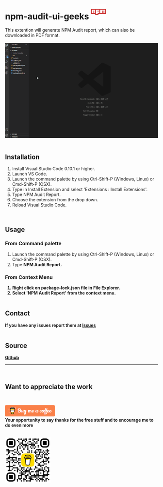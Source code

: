 # npm-audit-ui-geeks <img src="images/npm.png" alt="NPM icon">

This extention will generate NPM Audit report, which can also be downloaded in PDF format.
<br/><br/>
<img src="images/demo.gif" alt="demo of the extension">
<br/><br/>

## Installation

1. Install Visual Studio Code 0.10.1 or higher.
2. Launch VS Code.
3. Launch the command palette by using Ctrl-Shift-P (Windows, Linux) or Cmd-Shift-P (OSX).
4. Type in Install Extension and select 'Extensions : Install Extensions'.
5. Type NPM Audit Report.
6. Choose the extension from the drop down.
7. Reload Visual Studio Code.

<br/>

## Usage

### From Command palette

1.  Launch the command palette by using Ctrl-Shift-P (Windows, Linux) or Cmd-Shift-P (OSX).
2.  Type <b>NPM Audit Report<b>.

### From Context Menu

1.  Right click on <b>package-lock.json</b> file in File Explorer.
2.  Select 'NPM Audit Report' from the context menu.
    <br/><br/>

## Contact

If you have any issues report them at <a href='https://github.com/skumar-mca/vsc-extension/issues'>Issues</a>
<br/><br/>

## Source

<a href='https://github.com/skumar-mca/vsc-extension/'>Github</a>
<br/>

<hr>
<br/>

## Want to appreciate the work

<br/>

<a href="https://bmc.link/skumarmca2010"><img src="images/buy-me-a-coffee.png" alt="buy me a coffee" /></a>
<br/> Your opportunity to say thanks for the free stuff and to encourage me to do even more<br/><br/>

<img src="images/npm-package-dep-qr.png" alt="buy me coffee" height="150px">
